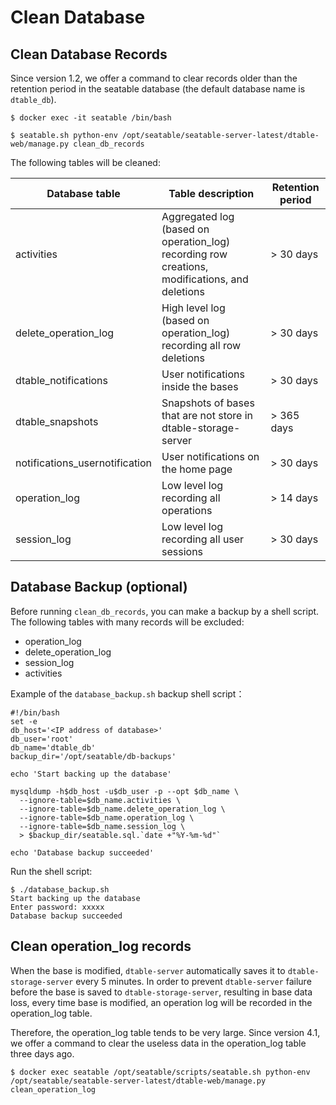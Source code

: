 # Clean Database

## Clean Database Records

Since version 1.2, we offer a command to clear records older than the retention period in the seatable database (the default database name is `dtable_db`).

```
$ docker exec -it seatable /bin/bash

$ seatable.sh python-env /opt/seatable/seatable-server-latest/dtable-web/manage.py clean_db_records
```

The following tables will be cleaned:

| Database table                 | Table description                                            | Retention period |
| ------------------------------ | ------------------------------------------------------------ | ---------------- |
| activities                     | Aggregated log (based on operation_log) recording row creations, modifications, and deletions | > 30 days        |
| delete_operation_log           | High level log (based on operation_log) recording all row deletions | > 30 days        |
| dtable_notifications           | User notifications inside the bases                          | > 30 days        |
| dtable_snapshots               | Snapshots of bases that are not store in dtable-storage-server | > 365 days       |
| notifications_usernotification | User notifications on the home page                          | > 30 days        |
| operation_log                  | Low level log recording all operations                       | > 14 days        |
| session_log                    | Low level log recording all user sessions                    | > 30 days        |

## Database Backup (optional)

Before running `clean_db_records`, you can make a backup by a shell script. The following tables with many records will be excluded:

- operation_log
- delete_operation_log
- session_log
- activities

Example of the `database_backup.sh` backup shell script：

```
#!/bin/bash
set -e
db_host='<IP address of database>'
db_user='root'
db_name='dtable_db'
backup_dir='/opt/seatable/db-backups'

echo 'Start backing up the database'

mysqldump -h$db_host -u$db_user -p --opt $db_name \
  --ignore-table=$db_name.activities \
  --ignore-table=$db_name.delete_operation_log \
  --ignore-table=$db_name.operation_log \
  --ignore-table=$db_name.session_log \
  > $backup_dir/seatable.sql.`date +"%Y-%m-%d"`

echo 'Database backup succeeded'
```

Run the shell script:

```
$ ./database_backup.sh
Start backing up the database
Enter password: xxxxx
Database backup succeeded
```

## Clean operation_log records

When the base is modified, `dtable-server` automatically saves it to `dtable-storage-server` every 5 minutes. In order to prevent `dtable-server` failure before the base is saved to `dtable-storage-server`, resulting in base data loss, every time base is modified, an operation log will be recorded in the operation_log table.

Therefore, the operation_log table tends to be very large. Since version 4.1, we offer a command to clear the useless data in the operation_log table three days ago.

```
$ docker exec seatable /opt/seatable/scripts/seatable.sh python-env /opt/seatable/seatable-server-latest/dtable-web/manage.py clean_operation_log

```
